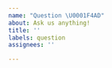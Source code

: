 ```yaml
---
name: "Question \U0001F4AD"
about: Ask us anything!
title: ''
labels: question
assignees: ''

---
```


<!-- Feel free to ask questions here, or you can also find us on the [Meeshkan Community Gitter](https://gitter.im/unmock/community). We'd love to chat and (hopefully) help you out.  -->
